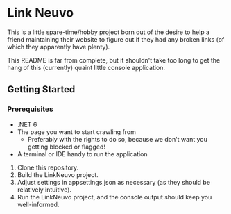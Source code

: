 # Link Neuvo

This is a little spare-time/hobby project born out of the desire to help a friend maintaining their website to figure out if they had any broken links (of which they apparently have plenty).

This README is far from complete, but it shouldn't take too long to get the hang of this (currently) quaint little console application.

## Getting Started

### Prerequisites

- .NET 6
- The page you want to start crawling from
  - Preferably with the rights to do so, because we don't want you getting blocked or flagged!
- A terminal or IDE handy to run the application

1. Clone this repository.
2. Build the LinkNeuvo project.
3. Adjust settings in appsettings.json as necessary (as they should be relatively intuitive).
4. Run the LinkNeuvo project, and the console output should keep you well-informed.
